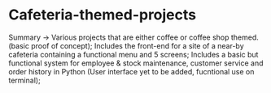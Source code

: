 # Cafeteria-themed-projects
Summary -> Various projects that are either coffee or coffee shop themed. (basic proof of concept);
Includes the front-end for a site of a near-by cafeteria containing a functional menu and 5 screens;
Includes a basic but functional system for employee & stock maintenance, customer service and order history in Python (User interface yet to be added, fucntional use on terminal);
